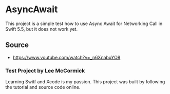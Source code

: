 # AsyncAwait
This project is a simple test how to use Async Await for Networking Call in Swift 5.5, but it does not work yet.

## Source
- https://www.youtube.com/watch?v=_n6XnabuYO8

### Test Project by Lee McCormick
Learning Switf and Xcode is my passion. This project was built by following the tutorial and source code online.
